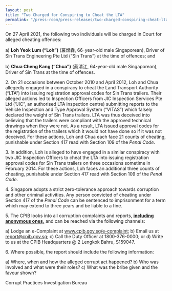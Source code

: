 ```yaml
---
layout: post
title: "Two Charged for Conspiring to Cheat the LTA"
permalink: "/press-room/press-releases/two-charged-conspiring-cheat-lta"
---
```


On 27 April 2021, the following two individuals will be charged in Court for alleged cheating offences:

a) **Loh Yeok Lum (“Loh”)** (羅煜霖, 66-year-old male Singaporean), Driver of Sin Trans Engineering Pte Ltd (“Sin Trans”) at the time of offences; and

b) **Chua Cheng Kang (“Chua”)** (蔡清江, 64-year-old male Singaporean), Driver of Sin Trans at the time of offences.

2\.        On 21 occasions between October 2010 and April 2012, Loh and Chua allegedly engaged in a conspiracy to cheat the Land Transport Authority (“LTA”) into issuing registration approval codes for Sin Trans trailers. Their alleged actions led to Inspection Officers from JIC Inspection Services Pte Ltd (“JIC”, an authorised LTA inspection centre) submitting reports to the Vehicle Inspection and Type Approval System (“VITAS”) which falsely declared the weight of Sin Trans trailers. LTA was thus deceived into believing that the trailers were compliant with the approved technical drawings when they were not. As a result, LTA issued approval codes for the registration of the trailers which it would not have done so if it was not deceived. For these actions, Loh and Chua each face 21 counts of cheating, punishable under Section 417 read with Section 109 of the *Penal Code*.

3\.        In addition, Loh is alleged to have engaged in a similar conspiracy with two JIC Inspection Officers to cheat the LTA into issuing registration approval codes for Sin Trans trailers on three occasions sometime in February 2014. For these actions, Loh faces an additional three counts of cheating, punishable under Section 417 read with Section 109 of the *Penal Code*.

4\.        Singapore adopts a strict zero-tolerance approach towards corruption and other criminal activities. Any person convicted of cheating under Section 417 of the *Penal Code* can be sentenced to imprisonment for a term which may extend to three years and be liable to a fine.

5\.        The CPIB looks into all corruption complaints and reports, <u>**including anonymous ones,**</u> and can be reached via the following channels:

a) Lodge an e-Complaint at <a href="/e-services/e-complaint-for-corrupt-conduct">www.cpib.gov.sg/e-complaint</a>;
b) Email us at report@cpib.gov.sg;
c) Call the Duty Officer at 1800-376-0000; or
d) Write to us at the CPIB Headquarters @ 2 Lengkok Bahru, S159047.

6\.        Where possible, the report should include the following information:

a) Where, when and how the alleged corrupt act happened?
b) Who was involved and what were their roles?
c) What was the bribe given and the favour shown?

 

Corrupt Practices Investigation Bureau

